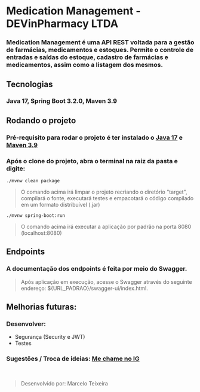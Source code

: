 # Medication Management - DEVinPharmacy LTDA

### Medication Management é uma API REST voltada para a gestão de farmácias, medicamentos e estoques. Permite o controle de entradas e saídas do estoque, cadastro de farmácias e medicamentos, assim como a listagem dos mesmos.

## Tecnologias

### Java 17, Spring Boot 3.2.0, Maven 3.9

## Rodando o projeto

### Pré-requisito para rodar o projeto é ter instalado o **<a href="https://www.oracle.com/java/technologies/downloads/" target="_blank">Java 17</a>** e <a href="https://maven.apache.org/download.cgi" target="_blank">Maven 3.9</a>
### Após o clone do projeto, abra o terminal na raiz da pasta e digite:
``` shell
./mvnw clean package
```
>O comando acima irá limpar o projeto recriando o diretório "target", compilará o fonte, executará testes e empacotará o código compilado em um formato distribuível (.jar)

``` shell
./mvnw spring-boot:run
```
>O comando acima irá executar a aplicação por padrão na porta 8080 (localhost:8080)

## Endpoints
### A documentação dos endpoints é feita por meio do Swagger. 
>Após aplicação em execução, acesse o Swagger através do seguinte endereço: ${URL_PADRAO}/swagger-ui/index.html.

## Melhorias futuras:
### Desenvolver:
* Segurança (Security e JWT)
* Testes

### Sugestões / Troca de ideias: <a href="https://instagram.com/marcelo_junqueira_/" target="_blank">Me chame no IG</a>
<br>


> Desenvolvido por: Marcelo Teixeira